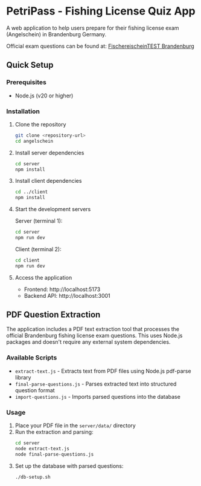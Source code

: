 # PetriPass - Fishing License Quiz App

A web application to help users prepare for their fishing license exam (Angelschein) in Brandenburg Germany.

Official exam questions can be found at: [FischereischeinTEST Brandenburg](https://fischereischeintest.brandenburg.de/)

## Quick Setup

### Prerequisites

- Node.js (v20 or higher)

### Installation

1. Clone the repository

   ```bash
   git clone <repository-url>
   cd angelschein
   ```

2. Install server dependencies

   ```bash
   cd server
   npm install
   ```

3. Install client dependencies

   ```bash
   cd ../client
   npm install
   ```

4. Start the development servers

   Server (terminal 1):

   ```bash
   cd server
   npm run dev
   ```

   Client (terminal 2):

   ```bash
   cd client
   npm run dev
   ```

5. Access the application
   - Frontend: http://localhost:5173
   - Backend API: http://localhost:3001

## PDF Question Extraction

The application includes a PDF text extraction tool that processes the official Brandenburg fishing license exam questions. This uses Node.js packages and doesn't require any external system dependencies.

### Available Scripts

- `extract-text.js` - Extracts text from PDF files using Node.js pdf-parse library
- `final-parse-questions.js` - Parses extracted text into structured question format
- `import-questions.js` - Imports parsed questions into the database

### Usage

1. Place your PDF file in the `server/data/` directory
2. Run the extraction and parsing:
   ```bash
   cd server
   node extract-text.js
   node final-parse-questions.js
   ```
3. Set up the database with parsed questions:
   ```bash
   ./db-setup.sh
   ```
